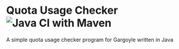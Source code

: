 # Quota Usage Checker ![Java CI with Maven](https://github.com/Dankrushen/Quota_Usage_Checker/workflows/Java%20CI%20with%20Maven/badge.svg)
A simple quota usage checker program for Gargoyle written in Java
